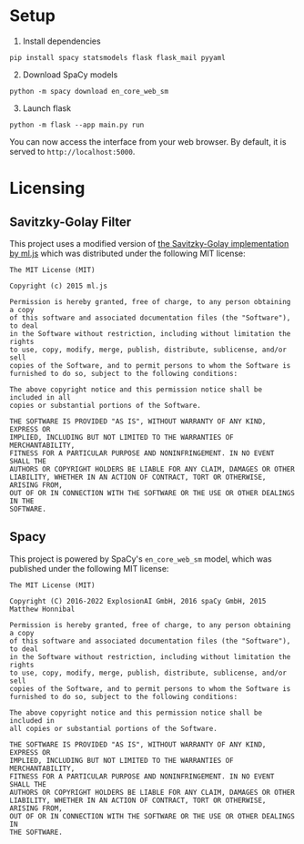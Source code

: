 # Setup

1. Install dependencies

```
pip install spacy statsmodels flask flask_mail pyyaml
```

2. Download SpaCy models

```
python -m spacy download en_core_web_sm
```

3. Launch flask

```
python -m flask --app main.py run
```

You can now access the interface from your web browser. By default, it is served to `http://localhost:5000`.

# Licensing

## Savitzky-Golay Filter

This project uses a modified version of [the Savitzky-Golay implementation by ml.js](https://github.com/mljs/savitzky-golay-generalized/) which was distributed under the following MIT license:

```
The MIT License (MIT)

Copyright (c) 2015 ml.js

Permission is hereby granted, free of charge, to any person obtaining a copy
of this software and associated documentation files (the "Software"), to deal
in the Software without restriction, including without limitation the rights
to use, copy, modify, merge, publish, distribute, sublicense, and/or sell
copies of the Software, and to permit persons to whom the Software is
furnished to do so, subject to the following conditions:

The above copyright notice and this permission notice shall be included in all
copies or substantial portions of the Software.

THE SOFTWARE IS PROVIDED "AS IS", WITHOUT WARRANTY OF ANY KIND, EXPRESS OR
IMPLIED, INCLUDING BUT NOT LIMITED TO THE WARRANTIES OF MERCHANTABILITY,
FITNESS FOR A PARTICULAR PURPOSE AND NONINFRINGEMENT. IN NO EVENT SHALL THE
AUTHORS OR COPYRIGHT HOLDERS BE LIABLE FOR ANY CLAIM, DAMAGES OR OTHER
LIABILITY, WHETHER IN AN ACTION OF CONTRACT, TORT OR OTHERWISE, ARISING FROM,
OUT OF OR IN CONNECTION WITH THE SOFTWARE OR THE USE OR OTHER DEALINGS IN THE
SOFTWARE.
```

## Spacy
This project is powered by SpaCy's `en_core_web_sm` model, which was published under the following MIT license:

```
The MIT License (MIT)

Copyright (C) 2016-2022 ExplosionAI GmbH, 2016 spaCy GmbH, 2015 Matthew Honnibal

Permission is hereby granted, free of charge, to any person obtaining a copy
of this software and associated documentation files (the "Software"), to deal
in the Software without restriction, including without limitation the rights
to use, copy, modify, merge, publish, distribute, sublicense, and/or sell
copies of the Software, and to permit persons to whom the Software is
furnished to do so, subject to the following conditions:

The above copyright notice and this permission notice shall be included in
all copies or substantial portions of the Software.

THE SOFTWARE IS PROVIDED "AS IS", WITHOUT WARRANTY OF ANY KIND, EXPRESS OR
IMPLIED, INCLUDING BUT NOT LIMITED TO THE WARRANTIES OF MERCHANTABILITY,
FITNESS FOR A PARTICULAR PURPOSE AND NONINFRINGEMENT. IN NO EVENT SHALL THE
AUTHORS OR COPYRIGHT HOLDERS BE LIABLE FOR ANY CLAIM, DAMAGES OR OTHER
LIABILITY, WHETHER IN AN ACTION OF CONTRACT, TORT OR OTHERWISE, ARISING FROM,
OUT OF OR IN CONNECTION WITH THE SOFTWARE OR THE USE OR OTHER DEALINGS IN
THE SOFTWARE.
```
